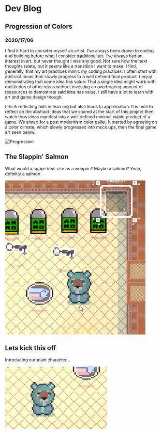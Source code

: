 # Dev Blog

## Progression of Colors

### 2020/17/06

I find it hard to consider myself an artist. I've always been drawn to coding and building before what I consider traditional art. I've always had an interest in art, but never thought I was any good. Not sure how the next thoughts relate, but it seems like a transition I want to make. I find, generally, that my art practices mimic my coding practices: I often start with abstract ideas then slowly progress to a well defined final product. I enjoy demonstrating that some idea has value: That a single idea might work with multitudes of other ideas without investing an overbearing amount of reasources to demostrate said idea has value. I still have a lot to learn with art and game design though. 

I think reflecting aids in learning but also leads to appreciation. It is nice to reflect on the abstract ideas that we shared at the start of this project then watch thos ideas manifest into a well defined minimal viable product of a game. We aimed for a post modernism color pallet. It started by agreeing on a color climate, which slowly progressed into mock ups, then the final game art seen below.

![Progression](assets\progressions\progresssion_colors.gif)

## The Slappin' Salmon

What would a space bear use as a weapon? Maybe a salmon? Yeah, definitly a salmon.

![The slappin' salmon](./assets/fish-finished.gif)

## Lets kick this off

Introducing our main character...

![We are calling him Mitch](./assets/introducing-mitch.gif)